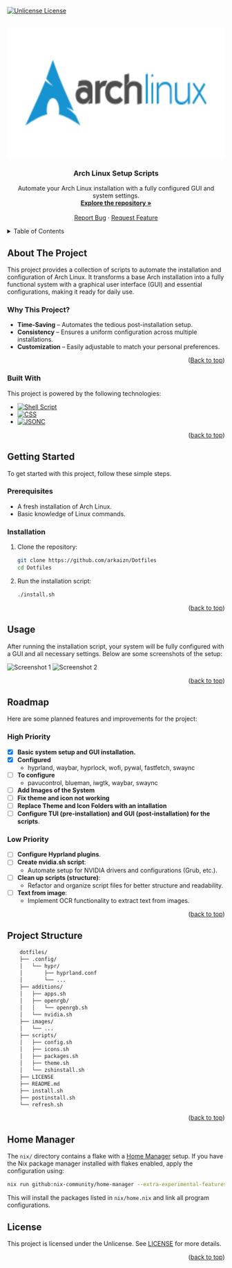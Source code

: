 <!-- Improved compatibility of back to top link: See: https://github.com/othneildrew/Best-README-Template/pull/73 -->
<a id="readme-top"></a>

<!-- PROJECT SHIELDS -->
[![Unlicense License][license-shield]][license-url]

<!-- PROJECT LOGO -->
<br />
<div align="center">
  <a href="https://github.com/arkaizn/Dotfiles">
    <img src="images\archlinux-logo.svg" alt="Logo" width="600" height="300">
  </a>

  <h3 align="center">Arch Linux Setup Scripts</h3>

  <p align="center">
    Automate your Arch Linux installation with a fully configured GUI and system settings.
    <br />
    <a href="https://github.com/arkaizn/Dotfiles"><strong>Explore the repository »</strong></a>
    <br />
    <br />
    <a href="https://github.com/arkaizn/Dotfiles/issues/new?labels=bug&template=bug-report---.md">Report Bug</a>
    ·
    <a href="https://github.com/arkaizn/Dotfiles/issues/new?labels=enhancement&template=feature-request---.md">Request Feature</a>
  </p>
</div>

<!-- TABLE OF CONTENTS -->
<details>
  <summary>Table of Contents</summary>
  <ol>
    <li>
      <a href="#about-the-project">About The Project</a>
      <ul>
        <li><a href="#why-this-project">Why This Project</a></li>
        <li><a href="#built-with">Built With</a></li>
      </ul>
    </li>
    <li><a href="#getting-started">Getting Started</a>
     <ul>
        <li><a href="#high-priority">High Priority</a></li>
        <li><a href="#low-priority">Low Priority</a></li>
     </ul>
    </li>
    <li><a href="#usage">Usage</a></li>
    <li><a href="#roadmap">Roadmap</a></li>
    <li><a href="#project-structure">Project Structure</a></li>
    <li><a href="#home-manager">Home Manager</a></li>
    <li><a href="#license">License</a></li>
  </ol>
</details>

<!-- ABOUT THE PROJECT -->
## About The Project  

This project provides a collection of scripts to automate the installation and configuration of Arch Linux. It transforms a base Arch installation into a fully functional system with a graphical user interface (GUI) and essential configurations, making it ready for daily use.  

### Why This Project?  
- **Time-Saving** – Automates the tedious post-installation setup.  
- **Consistency** – Ensures a uniform configuration across multiple installations.  
- **Customization** – Easily adjustable to match your personal preferences.  

<p align="right">(<a href="#readme-top">Back to top</a>)</p>  

### Built With  

This project is powered by the following technologies:  

* [![Shell Script][ShellScript]][ShellScript-url]  
* [![CSS][CSS3]][CSS3-url]  
* [![JSONC][JSONC]][JSONC-url]  

<p align="right">(<a href="#readme-top">back to top</a>)</p>

<!-- GETTING STARTED -->
## Getting Started

To get started with this project, follow these simple steps.

### Prerequisites

- A fresh installation of Arch Linux.
- Basic knowledge of Linux commands.

### Installation

1. Clone the repository:
   ```sh
   git clone https://github.com/arkaizn/Dotfiles
   cd Dotfiles
   ```

2. Run the installation script:
   ```sh
   ./install.sh
   ```

<p align="right">(<a href="#readme-top">back to top</a>)</p>

<!-- USAGE -->
## Usage

After running the installation script, your system will be fully configured with a GUI and all necessary settings. Below are some screenshots of the setup:

<!-- Screenshots  -->
![Screenshot 1](images/screenshot1.png)
![Screenshot 2](images/screenshot2.png)

<p align="right">(<a href="#readme-top">back to top</a>)</p>

<!-- ROADMAP -->
## Roadmap

Here are some planned features and improvements for the project:

### High Priority
- [x] **Basic system setup and GUI installation.**
- [x] **Configured**
  - hyprland, waybar, hyprlock, wofi, pywal, fastfetch, swaync
- [ ] **To configure**
  -  pavucontrol, blueman, iwgtk, waybar, swaync
- [ ] **Add Images of the System**
- [ ] **Fix theme and icon not working**
- [ ] **Replace Theme and Icon Folders with an intallation**
- [ ] **Configure TUI (pre-installation) and GUI (post-installation) for the scripts**.

### Low Priority
- [ ] **Configure Hyprland plugins**.
- [ ] **Create nvidia.sh script**:
  - Automate setup for NVIDIA drivers and configurations (Grub, etc.).
- [ ] **Clean up scripts (structure)**:
  - Refactor and organize script files for better structure and readability.
- [ ] **Text from image**:
  - Implement OCR functionality to extract text from images.


<p align="right">(<a href="#readme-top">back to top</a>)</p>

<!-- Project Structure -->
## Project Structure

```
    dotfiles/
    ├── .config/
    │   └── hypr/
    │       ├── hyprland.conf
    │       └── ...
    ├── additions/
    │   ├── apps.sh
    │   ├── openrgb/
    │   │   └── openrgb.sh
    │   └── nvidia.sh
    ├── images/
    │   └── ...
    ├── scripts/
    │   ├── config.sh
    │   ├── icons.sh
    │   ├── packages.sh
    │   ├── theme.sh
    │   └── zshinstall.sh
    ├── LICENSE
    ├── README.md
    ├── install.sh
    ├── postinstall.sh
    └── refresh.sh
```
<p align="right">(<a href="#readme-top">back to top</a>)</p>

<!-- HOME MANAGER -->
## Home Manager

The `nix/` directory contains a flake with a [Home Manager](https://nix-community.github.io/home-manager/) setup.
If you have the Nix package manager installed with flakes enabled, apply the configuration using:

```sh
nix run github:nix-community/home-manager --extra-experimental-features 'nix-command flakes' -- -b bak switch --flake ./nix#user
```

This will install the packages listed in `nix/home.nix` and link all program configurations.

<!-- LICENSE -->
## License

This project is licensed under the Unlicense. See [LICENSE](https://github.com/arkaizn/Dotfiles/blob/master/LICENSE) for more details.

<p align="right">(<a href="#readme-top">back to top</a>)</p>

<!-- MARKDOWN LINKS & IMAGES -->
[license-shield]: https://img.shields.io/badge/license-Unlicense-blue.svg?style=for-the-badge
[license-url]: https://github.com/arkaizn/Dotfiles/blob/master/LICENSE

[ShellScript]: https://img.shields.io/badge/Shell_Script-%23121011.svg?style=for-the-badge&logo=gnu-bash&logoColor=white  
[ShellScript-url]: https://www.gnu.org/software/bash/  

[CSS3]: https://img.shields.io/badge/CSS3-%231572B6.svg?style=for-the-badge&logo=css3&logoColor=white  
[CSS3-url]: https://developer.mozilla.org/en-US/docs/Web/CSS  

[JSONC]: https://img.shields.io/badge/JSONC-%23000000.svg?style=for-the-badge&logo=json&logoColor=white  
[JSONC-url]: https://code.visualstudio.com/docs/languages/json  

